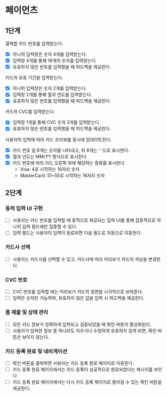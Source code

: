 # 페이먼츠

## 1단계

결제할 카드 번호를 입력받는다.

- [x] 하나의 입력창은 숫자 4개를 입력받는다.
- [x] 입력창 4개를 통해 16개의 숫자를 입력받는다.
- [x] 유효하지 않은 번호를 입력했을 때 피드백을 제공한다.

카드의 유효 기간을 입력받는다.

- [x] 하나의 입력창은 숫자 2개를 입력받는다.
- [x] 입력창 2개를 통해 월과 연도를 입력받는다.
- [x] 유효하지 않은 번호를 입력했을 때 피드백을 제공한다.

카드의 CVC를 입력받는다.

- [x] 입력창 1개를 통해 CVC 숫자 3개를 입력받는다.
- [x] 유효하지 않은 번호를 입력했을 때 피드백을 제공한다.

사용자의 입력에 따라 카드 프리뷰를 동시에 업데이트한다.

- [x] 카드 번호 앞 8개는 숫자를 나타내고, 뒤 8개는 '·'으로 표시한다.
- [x] 월과 년도는 MM/YY 형식으로 표시한다.
- [x] 카드 번호에 따라 카드 오른쪽 위에 해당하는 종류를 표시한다.
  - Visa: 4로 시작하는 16자리 숫자
  - MasterCard: 51~55로 시작하는 16자리 숫자

## 2단계

### 동적 입력 UI 구현

- [ ] 사용자는 카드 번호를 입력할 때 동적으로 제공되는 입력 UI를 통해 집중적으로 하나의 입력 필드에만 집중할 수 있다.
- [ ] 입력 필드는 사용자의 입력이 완료되면 다음 필드로 자동으로 이동한다.

### 카드사 선택

- [ ] 사용자는 카드사를 선택할 수 있고, 카드사에 따라 미리보기 카드의 색상을 변경한다.

### CVC 번호

- [ ] CVC 번호를 입력할 때는 미리보기 카드의 뒷면을 시각적으로 보여준다.
- [ ] 입력은 숫자만 가능하며, 유효하지 않은 값을 입력 시 피드백을 제공한다.

### 폼 제출 및 상태 관리

- [ ] 모든 카드 정보가 정확하게 입력되고 검증되었을 때 확인 버튼이 활성화된다.
- [ ] 사용자가 입력한 정보 중 하나라도 지우거나 수정하여 유효하지 않게 되면, 확인 버튼은 보이지 않는다.

### 카드 등록 완료 및 네비게이션

- [ ] 확인 버튼을 클릭하면 사용자는 카드 등록 완료 페이지로 이동한다.
- [ ] 카드 등록 완료 페이지에서는 카드 등록이 성공적으로 완료되었다는 메시지를 보인다
- [ ] 카드 등록 완료 페이지에서는 다시 카드 등록 페이지로 돌아갈 수 있는 확인 버튼을 제공한다.

